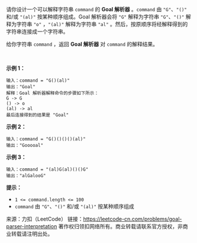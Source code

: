 请你设计一个可以解释字符串 ```command``` 的 **Goal 解析器** 。```command``` 由 ```"G"```、```"()" ```和/或 ```"(al)"``` 按某种顺序组成。Goal 解析器会将 ```"G"``` 解释为字符串 ```"G"```、```"()"``` 解释为字符串 ```"o"``` ，```"(al)"``` 解释为字符串 ```"al"``` 。然后，按原顺序将经解释得到的字符串连接成一个字符串。

给你字符串 ```command``` ，返回 **Goal 解析器** 对 ```command``` 的解释结果。

 

**示例 1：**
```
输入：command = "G()(al)"
输出："Goal"
解释：Goal 解析器解释命令的步骤如下所示：
G -> G
() -> o
(al) -> al
最后连接得到的结果是 "Goal"
```
**示例 2：**
```
输入：command = "G()()()()(al)"
输出："Gooooal"
```
**示例 3：**
```
输入：command = "(al)G(al)()()G"
输出："alGalooG"
```

**提示：**

* ```1 <= command.length <= 100```
* ```command``` 由 ```"G"```、```"()"``` 和/或 ```"(al)"``` 按某种顺序组成

来源：力扣（LeetCode）
链接：https://leetcode-cn.com/problems/goal-parser-interpretation
著作权归领扣网络所有。商业转载请联系官方授权，非商业转载请注明出处。
